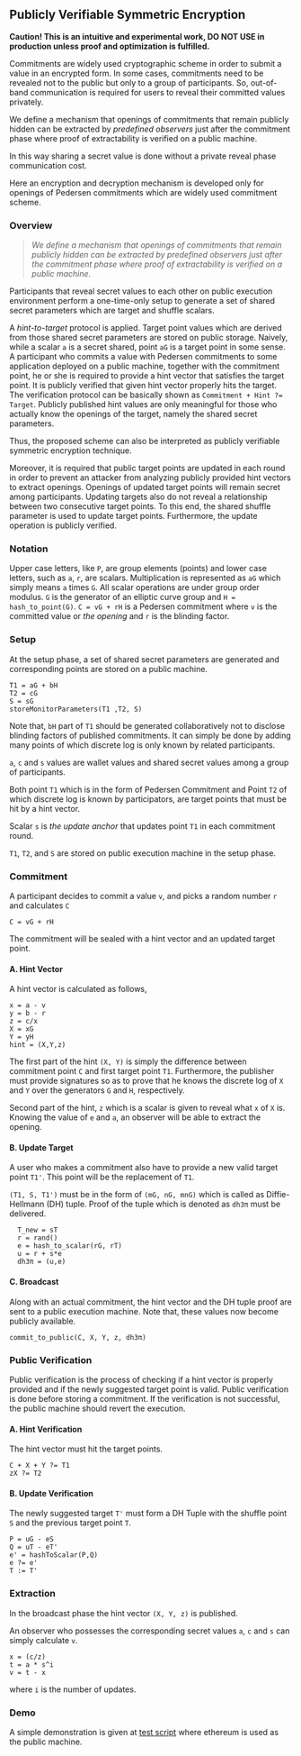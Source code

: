 ## Publicly Verifiable Symmetric Encryption

**Caution! This is an intuitive and experimental work, DO NOT USE in production unless proof and optimization is fulfilled.**

Commitments are widely used cryptographic scheme in order to submit a value in an encrypted form. In some cases, commitments need to be revealed not to the public but only to a group of participants. So, out-of-band communication is required for users to reveal their committed values privately.

We define a mechanism that openings of commitments that remain publicly hidden can be extracted by _predefined observers_ just after the commitment phase where proof of extractability is verified on a public machine.

In this way sharing a secret value is done without a private reveal phase communication cost.
 
Here an encryption and decryption mechanism is developed only for openings of Pedersen commitments which are widely used commitment scheme.

### Overview

> *We define a mechanism that openings of commitments that remain publicly hidden can be extracted by _predefined observers_ just after the commitment phase where proof of extractability is verified on a public machine.*

Participants that reveal secret values to each other on public execution environment perform a one-time-only setup to generate a set of shared secret parameters which are target and shuffle scalars.

A _hint-to-target_ protocol is applied. Target point values which are derived from those shared secret parameters are stored on public storage. Naively, while a scalar `a` is a secret shared, point `aG` is a target point in some sense. A participant who commits a value with Pedersen commitments to some application deployed on a public machine, together with the commitment point, he or she is required to provide a hint vector that satisfies the target point. It is publicly verified that given hint vector properly hits the target. The verification protocol can be basically shown as `Commitment + Hint ?= Target`. Publicly published hint values are only meaningful for those who actually know the openings of the target, namely the shared secret parameters.

Thus, the proposed scheme can also be interpreted as publicly verifiable symmetric encryption technique.

Moreover, it is required that public target points are updated in each round in order to prevent an attacker from analyzing publicly provided hint vectors to extract openings. Openings of updated target points will remain secret among participants. Updating targets also do not reveal a relationship between two consecutive target points. To this end, the shared shuffle parameter is used to update target points. Furthermore, the update operation is publicly verified.

### Notation

Upper case letters, like `P`, are group elements (points) and lower case letters, such as `a`, `r`, are scalars. Multiplication is represented as `aG` which simply means `a` times `G`. All scalar operations are under group order modulus. `G` is the generator of an elliptic curve group and `H = hash_to_point(G)`. `C = vG + rH`  is a Pedersen commitment where `v` is the committed value or _the opening_ and `r` is the blinding factor.

### Setup

At the setup phase, a set of shared secret parameters are generated and corresponding points are stored on a public machine.

```
T1 = aG + bH
T2 = cG
S = sG
storeMonitorParameters(T1 ,T2, S)
```

Note that, `bH` part of `T1` should be generated collaboratively not to disclose blinding factors of published commitments. It can simply be done by adding many points of which discrete log is only known by related participants.

`a`, `c` and `s` values are wallet values and shared secret values among a group of participants.

Both point `T1` which is in the form of Pedersen Commitment and Point `T2` of which discrete log is known by participators, are target points that must be hit by a hint vector.

Scalar `s` is _the update anchor_ that updates point `T1` in each commitment round.

`T1`, `T2`, and `S` are stored on public execution machine in the setup phase.

### Commitment

A participant decides to commit a value `v`, and picks a random number `r` and calculates `C`

```
C = vG + rH
```

The commitment will be sealed with a hint vector and an updated target point.

#### A. Hint Vector

A hint vector is calculated as follows,

```
x = a - v
y = b - r
z = c/x
X = xG
Y = yH
hint = (X,Y,z)
```

The first part of the hint `(X, Y)` is simply the difference between commitment point `C` and first target point `T1`. Furthermore, the publisher must provide signatures so as to prove that he knows the discrete log of `X` and `Y` over the generators `G` and `H`, respectively.

Second part of the hint, `z` which is a scalar is given to reveal what `x` of `X` is. Knowing the value of `e` and `a`, an observer will be able to extract the opening.

#### B. Update Target

A user who makes a commitment also have to provide a new valid target point `T1'`. This point will be the replacement of `T1`.

`(T1, S, T1')` must be in the form of `(mG, nG, mnG)` which is called as Diffie-Hellmann (DH) tuple. Proof of the tuple which is denoted as `dh3π` must be delivered.


```
  T_new = sT
  r = rand()
  e = hash_to_scalar(rG, rT)
  u = r + s*e
  dh3π = (u,e)
```

#### C. Broadcast

Along with an actual commitment, the hint vector and the DH tuple proof are sent to a public execution machine. Note that, these values now become publicly available.

```
commit_to_public(C, X, Y, z, dh3π)
```

### Public Verification

Public verification is the process of checking if a hint vector is properly provided and if the newly suggested target point is valid. Public verification is done before storing a commitment. If the verification is not successful, the public machine should revert the execution.

#### A. Hint Verification

The hint vector must hit the target points.

```
C + X + Y ?= T1
zX ?= T2
```

#### B. Update Verification

The newly suggested target `T'` must form a DH Tuple with the shuffle point `S` and the previous target point `T`.

```
P = uG - eS
Q = uT - eT'
e' = hashToScalar(P,Q)
e ?= e'
T := T'
```

### Extraction

In the broadcast phase the hint vector `(X, Y, z)` is published.

An observer who possesses the corresponding secret values `a`, `c` and `s` can simply calculate `v`.

```
x = (c/z)
t = a * s^i
v = t - x
```

where `i` is the number of updates.

### Demo

A simple demonstration is given at [test script](https://github.com/kilic/observable-commitments/blob/master/test.py) where ethereum is used as the public machine.



